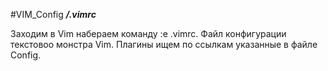 #VIM_Config
***/.vimrc***

Заходим в Vim набераем команду :e .vimrc.
Файл конфигурации текстовоо монстра Vim.
Плагины ищем по ссылкам указанные в файле Config.
